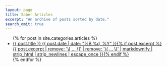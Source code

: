 ```yaml
---
layout: page
title: Saber Articles
excerpt: "An archive of posts sorted by date."
search_omit: true
---
```


<ul class="post-list">
{% for post in site.categories.articles %} 
  <li><saber><a href="{{ site.url }}{{ post.url }}">{{ post.title }} <span class="entry-date"><time datetime="{{ post.date | date_to_xmlschema }}">{{ post.date | date: "%B %d, %Y" }}</time></span>{% if post.excerpt %} <span class="excerpt">{{ post.excerpt | remove: '\[ ... \]' | remove: '\( ... \)' | markdownify | strip_html | strip_newlines | escape_once }}</span>{% endif %}</a></saber></li>
{% endfor %}
</ul>
